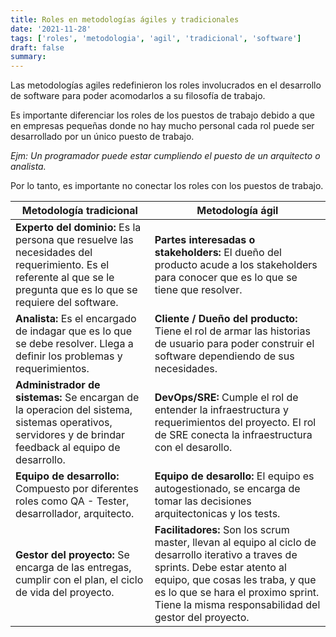 ```yaml
---
title: Roles en metodologías ágiles y tradicionales
date: '2021-11-28'
tags: ['roles', 'metodologia', 'agil', 'tradicional', 'software']
draft: false
summary:
---
```


Las metodologías agiles redefinieron los roles involucrados en el desarrollo de software para poder acomodarlos a su filosofía de trabajo.

Es importante diferenciar los roles de los puestos de trabajo debido a que en empresas pequeñas donde no hay mucho personal cada rol puede ser desarrollado por un único puesto de trabajo.

_Ejm: Un programador puede estar cumpliendo el puesto de un arquitecto o analista._

Por lo tanto, es importante no conectar los roles con los puestos de trabajo.

| Metodología tradicional                                                                                                                                              | Metodología ágil                                                                                                                                                                                                                                                     |
| -------------------------------------------------------------------------------------------------------------------------------------------------------------------- | -------------------------------------------------------------------------------------------------------------------------------------------------------------------------------------------------------------------------------------------------------------------- |
| **Experto del dominio:** Es la persona que resuelve las necesidades del requerimiento. Es el referente al que se le pregunta que es lo que se requiere del software. | **Partes interesadas o stakeholders:** El dueño del producto acude a los stakeholders para conocer que es lo que se tiene que resolver.                                                                                                                              |
| **Analista:** Es el encargado de indagar que es lo que se debe resolver. Llega a definir los problemas y requerimientos.                                             | **Cliente / Dueño del producto:** Tiene el rol de armar las historias de usuario para poder construir el software dependiendo de sus necesidades.                                                                                                                    |
| **Administrador de sistemas:** Se encargan de la operacion del sistema, sistemas operativos, servidores y de brindar feedback al equipo de desarrollo.               | **DevOps/SRE:** Cumple el rol de entender la infraestructura y requerimientos del proyecto. El rol de SRE conecta la infraestructura con el desarollo.                                                                                                               |
| **Equipo de desarrollo:** Compuesto por diferentes roles como QA - Tester, desarrollador, arquitecto.                                                                | **Equipo de desarollo:** El equipo es autogestionado, se encarga de tomar las decisiones arquitectonicas y los tests.                                                                                                                                                |
| **Gestor del proyecto:** Se encarga de las entregas, cumplir con el plan, el ciclo de vida del proyecto.                                                             | **Facilitadores:** Son los scrum master, llevan al equipo al ciclo de desarrollo iterativo a traves de sprints. Debe estar atento al equipo, que cosas les traba, y que es lo que se hara el proximo sprint. Tiene la misma responsabilidad del gestor del proyecto. |
